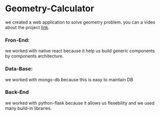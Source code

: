 # Geometry-Calculator

we created a web application to solve geometry problem. 
you can a video about the project [link](https://youtu.be/vOHLU5SjxJI).




### Fron-End:
we worked with native react because it help us build generic components by components architecture.

### Data-Base:

we worked with mongo-db because this is easy to maintain DB

### Back-End
we worked with python-flask because it allows us flexebility and we used many build-in libraries.
